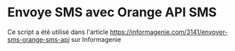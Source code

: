 Envoye SMS avec Orange API SMS
==============================

Ce script a été utilisé dans l'article https://informagenie.com/3141/envoyer-sms-orange-sms-api sur Informagenie


